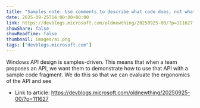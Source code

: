 ```yaml
---
title: "Samples note: Use comments to describe what code does, not what you wish the code would do"
date: 2025-09-25T14:00:00+00:00
link: https://devblogs.microsoft.com/oldnewthing/20250925-00/?p=111627
showShare: false
showReadTime: false
thumbnail: images/ai.png
tags: ["devblogs.microsoft.com"]
---
```

Windows API design is samples-driven. This means that when a team proposes an API, we want them to demonstrate how to use that API with a sample code fragment. We do this so that we can evaluate the ergonomics of the API and see

- Link to article: https://devblogs.microsoft.com/oldnewthing/20250925-00/?p=111627